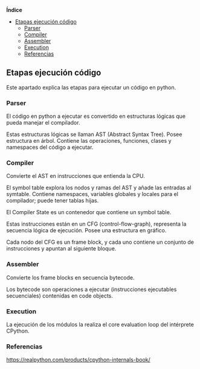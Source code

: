 **Índice**

* [Etapas ejecución código](#Etapas-ejecución-código)
  * [Parser](#Parser)
  * [Compiler](#Compiler)
  * [Assembler](#Assembler)
  * [Execution](#Execution)
  * [Referencias](#Referencias)

<a name="Etapas-ejecución-código"></a>
## Etapas ejecución código

Este apartado explica las etapas para ejecutar un código en python.

### Parser

El código en python a ejecutar es convertido en estructuras lógicas que pueda manejar el compilador.

Estas estructuras lógicas se llaman AST (Abstract Syntax Tree). Posee estructura en árbol. Contiene las operaciones, funciones, clases y namespaces del código a ejecutar.

### Compiler

Convierte el AST en instrucciones que entienda la CPU.

El symbol table explora los nodos y ramas del AST y añade las entradas al symtable. Contiene namespaces, variables globales y locales para el compilador; puede tener tablas hijas.

El Compiler State es un contenedor que contiene un symbol table.

Estas instrucciones están en un CFG (control-flow-graph), representa la secuencia lógica de ejecución. Posee una estructura en gráfico.

Cada nodo del CFG es un frame block, y cada uno contiene un conjunto de instrucciones y apuntan al siguiente bloque.

### Assembler

Convierte los frame blocks en secuencia bytecode.

Los bytecode son operaciones a ejecutar (instrucciones ejecutables secuenciales) contenidas en code objects.

### Execution

La ejecución de los módulos la realiza el core evaluation loop del intérprete CPython.

### Referencias

https://realpython.com/products/cpython-internals-book/

